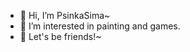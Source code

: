 - 👋 Hi, I’m PsinkaSima~
- 👀 I’m interested in painting and games.
- 🌱 Let's be friends!~

<!---
PsinkaSima/PsinkaSima is a ✨ special ✨ repository because its `README.md` (this file) appears on your GitHub profile.
You can click the Preview link to take a look at your changes.
--->
